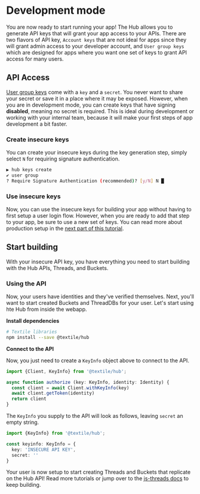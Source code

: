 # Development mode

You are now ready to start running your app! The Hub allows you to generate API keys that will grant your app access to your APIs. There are two flavors of API key, `Account keys` that are not ideal for apps since they will grant admin access to your developer account, and `User group keys` which are designed for apps where you want one set of keys to grant API access for many users.

## API Access

[User group keys](../../hub/app-apis.md) come with a `key` and a `secret`. You never want to share your secret or save it in a place where it may be exposed. However, when you are in development mode, you can create keys that have signing **disabled**, meaning no secret is required. This is ideal during development or working with your internal team, because it will make your first steps of app development a bit faster.

### Create insecure keys

You can create your insecure keys during the key generation step, simply select `N` for requiring signature authentication.

```bash
▶ hub keys create
✔ user group
? Require Signature Authentication (recommended)? [y/N] N █
```

### Use insecure keys

Now, you can use the insecure keys for building your app without having to first setup a user login flow. However, when you are ready to add that step to your app, be sure to use a new set of keys. You can read more about production setup in the [next part of this tutorial](production-auth.md).

## Start building

With your insecure API key, you have everything you need to start building with the Hub APIs, Threads, and Buckets. 

### Using the API

Now, your users have identities and they've verified themselves. Next, you'll want to start created Buckets and ThreadDBs for your user. Let's start using hte Hub from inside the webapp.

**Install dependencies**

```bash
# Textile libraries
npm install --save @textile/hub
```

**Connect to the API**

Now, you just need to create a `KeyInfo` object above to connect to the API.

```typescript
import {Client, KeyInfo} from '@textile/hub';

async function authorize (key: KeyInfo, identity: Identity) {
  const client = await Client.withKeyInfo(key)
  await client.getToken(identity)
  return client
}
```

The `KeyInfo` you supply to the API will look as follows, leaving `secret` an empty string.

```typescript
import {KeyInfo} from '@textile/hub';

const keyinfo: KeyInfo = {
  key: 'INSECURE API KEY',
  secret: ''
}
```

Your user is now setup to start creating Threads and Buckets that replicate on the Hub API! Read more tutorials or jump over to the [js-threads docs](https://textileio.github.io/js-threads) to keep building.

<br />

